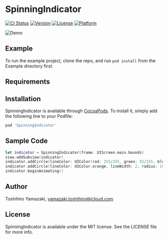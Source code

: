 # SpinningIndicator

[![CI Status](https://img.shields.io/travis/toshihiro-yamazaki/SpinningIndicator.svg?style=flat)](https://travis-ci.org/toshihiro-yamazaki/SpinningIndicator)
[![Version](https://img.shields.io/cocoapods/v/SpinningIndicator.svg?style=flat)](https://cocoapods.org/pods/SpinningIndicator)
[![License](https://img.shields.io/cocoapods/l/SpinningIndicator.svg?style=flat)](https://cocoapods.org/pods/SpinningIndicator)
[![Platform](https://img.shields.io/cocoapods/p/SpinningIndicator.svg?style=flat)](https://cocoapods.org/pods/SpinningIndicator)

![Demo](https://github.com/toshihiro-yamazaki/SpinningIndicator/blob/demo/demo.gif)

## Example

To run the example project, clone the repo, and run `pod install` from the Example directory first.

## Requirements

## Installation

SpinningIndicator is available through [CocoaPods](https://cocoapods.org). To install
it, simply add the following line to your Podfile:

```ruby
pod 'SpinningIndicator'
```

## Sample Code

```swift
let indicator = SpinningIndicator(frame: UIScreen.main.bounds)
view.addSubview(indicator)
indicator.addCircle(lineColor: UIColor(red: 255/255, green: 91/255, blue: 25/255, alpha: 1), lineWidth: 2, radius: 16, angle: 0)
indicator.addCircle(lineColor: UIColor.orange, lineWidth: 2, radius: 19, angle: CGFloat.pi)
indicator.beginAnimating()
```

## Author

Toshihiro Yamazaki, yamazaki.toshihiro@icloud.com

## License

SpinningIndicator is available under the MIT license. See the LICENSE file for more info.
